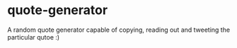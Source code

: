# quote-generator
A random quote generator capable of copying, reading out and tweeting the particular qutoe :)
